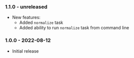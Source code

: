 
### 1.1.0 - unreleased

* New features:
    * Added `normalize` task
    * Added ability to run `normalize` task from command line

### 1.0.0 - 2022-08-12

* Initial release
